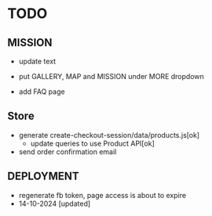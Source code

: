 # TODO

## MISSION

- update text

- put GALLERY, MAP and MISSION under MORE dropdown
- add FAQ page

## Store

- generate create-checkout-session/data/products.js[ok]
  - update queries to use Product API[ok]
- send order confirmation email

## DEPLOYMENT

- regenerate fb token, page access is about to expire
- 14-10-2024 [updated]
